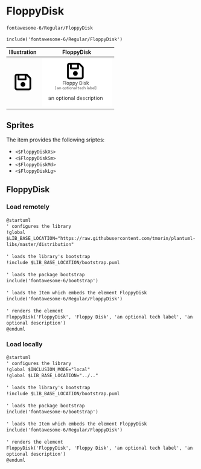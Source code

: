 # FloppyDisk


```text
fontawesome-6/Regular/FloppyDisk
```

```text
include('fontawesome-6/Regular/FloppyDisk')
```



| Illustration | FloppyDisk |
| :---: | :---: |
| ![illustration for Illustration](../../fontawesome-6/Regular/FloppyDisk.png) | ![illustration for FloppyDisk](../../fontawesome-6/Regular/FloppyDisk.Local.png) |



## Sprites
The item provides the following sriptes:

- `<$FloppyDiskXs>`
- `<$FloppyDiskSm>`
- `<$FloppyDiskMd>`
- `<$FloppyDiskLg>`





## FloppyDisk

### Load remotely
```plantuml
@startuml
' configures the library
!global $LIB_BASE_LOCATION="https://raw.githubusercontent.com/tmorin/plantuml-libs/master/distribution"

' loads the library's bootstrap
!include $LIB_BASE_LOCATION/bootstrap.puml

' loads the package bootstrap
include('fontawesome-6/bootstrap')

' loads the Item which embeds the element FloppyDisk
include('fontawesome-6/Regular/FloppyDisk')

' renders the element
FloppyDisk('FloppyDisk', 'Floppy Disk', 'an optional tech label', 'an optional description')
@enduml
```

### Load locally
```plantuml
@startuml
' configures the library
!global $INCLUSION_MODE="local"
!global $LIB_BASE_LOCATION="../.."

' loads the library's bootstrap
!include $LIB_BASE_LOCATION/bootstrap.puml

' loads the package bootstrap
include('fontawesome-6/bootstrap')

' loads the Item which embeds the element FloppyDisk
include('fontawesome-6/Regular/FloppyDisk')

' renders the element
FloppyDisk('FloppyDisk', 'Floppy Disk', 'an optional tech label', 'an optional description')
@enduml
```

